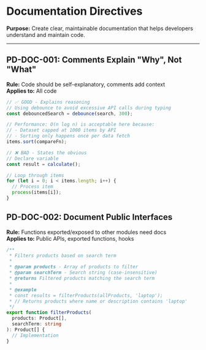 # Documentation Directives

**Purpose:** Create clear, maintainable documentation that helps developers understand and maintain code.

---

## PD-DOC-001: Comments Explain "Why", Not "What"
**Rule:** Code should be self-explanatory, comments add context  
**Applies to:** All code

```javascript
// ✅ GOOD - Explains reasoning
// Using debounce to avoid excessive API calls during typing
const debouncedSearch = debounce(search, 300);

// Performance: O(n log n) is acceptable here because:
// - Dataset capped at 1000 items by API
// - Sorting only happens once per data fetch
items.sort(compareFn);

// ❌ BAD - States the obvious
// Declare variable
const result = calculate();

// Loop through items
for (let i = 0; i < items.length; i++) {
  // Process item
  process(items[i]);
}
```

## PD-DOC-002: Document Public Interfaces
**Rule:** Functions exported/exposed to other modules need docs  
**Applies to:** Public APIs, exported functions, hooks

```typescript
/**
 * Filters products based on search term
 * 
 * @param products - Array of products to filter
 * @param searchTerm - Search string (case-insensitive)
 * @returns Filtered products matching the search term
 * 
 * @example
 * const results = filterProducts(allProducts, 'laptop');
 * // Returns products where name or description contains 'laptop'
 */
export function filterProducts(
  products: Product[], 
  searchTerm: string
): Product[] {
  // Implementation
}
```